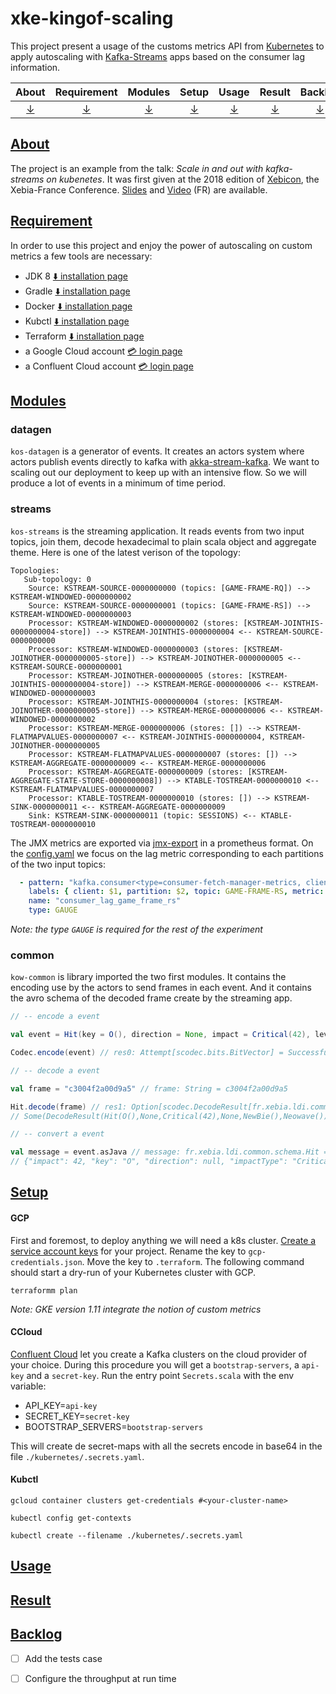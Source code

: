 # xke-kingof-scaling

This project present a usage of the customs metrics API from [Kubernetes](https://kubernetes.io/) to apply autoscaling 
with [Kafka-Streams](https://kafka.apache.org/documentation/streams/) apps based on the consumer lag information. 

|About  | Requirement  | Modules  | Setup  | Usage  | Result  | Backlog  |
|:---:|:---:|:---:|:---:|:---:|:---:|:---:|
|[↓](#about)  |[↓](#requirement)   |[↓](#modules)   |[↓](#setup)  |[↓](#usage)   |[↓](#result) |[↓](#backlog)|  

## [About](#about)
The project is an example from the talk: _Scale in and out with kafka-streams on kubenetes_. It was first given at the
2018 edition of [Xebicon](https://xebicon.fr), the Xebia-France Conference. 
[Slides](https://speakerdeck.com/loicdivad/scale-out-with-kafka-streams-and-kubernetes) and 
[Video](https://www.youtube.com/watch?v=gf1PJ7SJ55s) (FR) are available.

## [Requirement](#requirement)
In order to use this project and enjoy the power of autoscaling on custom metrics a few tools are necessary:
- JDK 8 [:arrow_down: installation page](https://www.oracle.com/technetwork/java/javase/downloads/jdk8-downloads-2133151.html)
- Gradle [:arrow_down: installation page](https://gradle.org/install/)
- Docker [:arrow_down: installation page](https://docs.docker.com/install/)
- Kubctl [:arrow_down: installation page](https://kubernetes.io/docs/tasks/tools/install-kubectl/)
- Terraform [:arrow_down: installation page](https://www.terraform.io/downloads.html)
- a Google Cloud account [:credit_card: login page](https://cloud.google.com/)
- a Confluent Cloud account [:credit_card: login page](https://confluent.cloud/login)

## [Modules](#modules)

### datagen
`kos-datagen` is a generator of events. It creates an actors system where actors publish events directly to kafka with 
[akka-stream-kafka](https://doc.akka.io/docs/akka-stream-kafka/current/home.html). We want to scaling out our deployment
to keep up with an intensive flow. So we will produce a lot of events in a minimum of time period.

### streams
`kos-streams` is the streaming application. It reads events from two input topics, join them, decode 
hexadecimal to plain scala object and aggregate theme. Here is one of the latest verison of the topology: 
```
Topologies:
   Sub-topology: 0
    Source: KSTREAM-SOURCE-0000000000 (topics: [GAME-FRAME-RQ]) --> KSTREAM-WINDOWED-0000000002
    Source: KSTREAM-SOURCE-0000000001 (topics: [GAME-FRAME-RS]) --> KSTREAM-WINDOWED-0000000003
    Processor: KSTREAM-WINDOWED-0000000002 (stores: [KSTREAM-JOINTHIS-0000000004-store]) --> KSTREAM-JOINTHIS-0000000004 <-- KSTREAM-SOURCE-0000000000
    Processor: KSTREAM-WINDOWED-0000000003 (stores: [KSTREAM-JOINOTHER-0000000005-store]) --> KSTREAM-JOINOTHER-0000000005 <-- KSTREAM-SOURCE-0000000001
    Processor: KSTREAM-JOINOTHER-0000000005 (stores: [KSTREAM-JOINTHIS-0000000004-store]) --> KSTREAM-MERGE-0000000006 <-- KSTREAM-WINDOWED-0000000003
    Processor: KSTREAM-JOINTHIS-0000000004 (stores: [KSTREAM-JOINOTHER-0000000005-store]) --> KSTREAM-MERGE-0000000006 <-- KSTREAM-WINDOWED-0000000002
    Processor: KSTREAM-MERGE-0000000006 (stores: []) --> KSTREAM-FLATMAPVALUES-0000000007 <-- KSTREAM-JOINTHIS-0000000004, KSTREAM-JOINOTHER-0000000005
    Processor: KSTREAM-FLATMAPVALUES-0000000007 (stores: []) --> KSTREAM-AGGREGATE-0000000009 <-- KSTREAM-MERGE-0000000006
    Processor: KSTREAM-AGGREGATE-0000000009 (stores: [KSTREAM-AGGREGATE-STATE-STORE-0000000008]) --> KTABLE-TOSTREAM-0000000010 <-- KSTREAM-FLATMAPVALUES-0000000007
    Processor: KTABLE-TOSTREAM-0000000010 (stores: []) --> KSTREAM-SINK-0000000011 <-- KSTREAM-AGGREGATE-0000000009
    Sink: KSTREAM-SINK-0000000011 (topic: SESSIONS) <-- KTABLE-TOSTREAM-0000000010
``` 
The JMX metrics are exported via [jmx-export](https://github.com/prometheus/jmx_exporter) in a prometheus format. 
On the [config.yaml](./kos-streams/docker/config.yaml) we focus on the lag metric corresponding to each partitions of 
the two input topics:

```yaml
  - pattern: "kafka.consumer<type=consumer-fetch-manager-metrics, client-id=(.*), topic=GAME-FRAME-RS, partition=(.*)><>records-lag: (.*)"
    labels: { client: $1, partition: $2, topic: GAME-FRAME-RS, metric: records-lag }
    name: "consumer_lag_game_frame_rs"
    type: GAUGE
```
_Note: the type `GAUGE` is required for the rest of the experiment_

### common
`kow-common` is library imported the two first modules. It contains the encoding use by the actors to send frames
in each event. And it contains the avro schema of the decoded frame create by the streaming app.

```scala
// -- encode a event

val event = Hit(key = O(), direction = None, impact = Critical(42), level = NewBie(), game = Neowave())

Codec.encode(event) // res0: Attempt[scodec.bits.BitVector] = Successful(BitVector(56 bits, 0xc3004f2a00d9a5))

// -- decode a event

val frame = "c3004f2a00d9a5" // frame: String = c3004f2a00d9a5

Hit.decode(frame) // res1: Option[scodec.DecodeResult[fr.xebia.ldi.common.frame.Hit]] = 
// Some(DecodeResult(Hit(O(),None,Critical(42),None,NewBie(),Neowave()),BitVector(empty)))

// -- convert a event

val message = event.asJava // message: fr.xebia.ldi.common.schema.Hit = 
// {"impact": 42, "key": "O", "direction": null, "impactType": "Critical", "level": "NewBie", "game": "Neowave"}
```

## [Setup](#setup)

#### GCP 
First and foremost, to deploy anything we will need a k8s cluster.
[Create a service account keys](https://cloud.google.com/iam/docs/creating-managing-service-account-keys) 
for your project. Rename the key to `gcp-credentials.json`. Move the key to `.terraform`. The following command should
start a dry-run of your Kubernetes cluster with GCP.

```sell
terraformm plan
```
_Note: GKE version 1.11 integrate the notion of custom metrics_

#### CCloud

[Confluent Cloud](https://confluent.cloud) let you create a Kafka clusters on the cloud provider of your choice.
During this procedure you will get a `bootstrap-servers`, a `api-key` and a `secret-key`. Run the entry point 
`Secrets.scala` with the env variable:  
- API_KEY=`api-key`  
- SECRET_KEY=`secret-key`  
- BOOTSTRAP_SERVERS=`bootstrap-servers`  

This will create de secret-maps with all the secrets encode in base64 in the file `./kubernetes/.secrets.yaml`.

#### Kubctl

```shell
gcloud container clusters get-credentials #<your-cluster-name>
```

```shell 
kubectl config get-contexts
```

```
kubectl create --filename ./kubernetes/.secrets.yaml
```

## [Usage](#usage)

## [Result](#result)

## [Backlog](#backlog)
- [ ] Add the tests case
- [ ] Configure the throughput at run time


